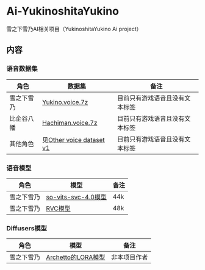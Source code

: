 # Ai-YukinoshitaYukino
雪之下雪乃AI相关项目（YukinoshitaYukino Ai project）
## 内容

### 语音数据集

| 角色       | 数据集                                                                                                    | 备注                           |
| ---------- | --------------------------------------------------------------------------------------------------------- | ------------------------------ |
| 雪之下雪乃 | [Yukino.voice.7z](https://github.com/233lol/Ai-YukinoshitaYukino/releases/tag/YukinoshitaYukino-voice-v1) | 目前只有游戏语音且没有文本标签 |
| 比企谷八幡 | [Hachiman.voice.7z](https://github.com/233lol/Ai-YukinoshitaYukino/releases/tag/Hachiman-voice-v1)        | 目前只有游戏语音且没有文本标签 |
| 其他角色   | 见[Other voice dataset v1](https://github.com/233lol/Ai-YukinoshitaYukino/releases/tag/Other-voice-v1)    | 目前只有游戏语音且没有文本标签 |
### 语音模型
|角色|模型|备注|
|---|---|---|
|雪之下雪乃|[so-vits-svc-4.0模型](https://github.com/233lol/Ai-YukinoshitaYukino/releases/tag/YukinoshitaYukino-VoiceModel-so-vits-svc4-v1)|44k|
|雪之下雪乃|[RVC模型](https://github.com/233lol/Ai-YukinoshitaYukino/releases/tag/YukinoshitaYukino-VoiceModel-rvc-v1)|48k|
### Diffusers模型
|角色|模型|备注|
|---|---|---|
|雪之下雪乃|[Archetto的LORA模型](https://civitai.com/models/10031/yukinoshita-yukino)|非本项目作者|
